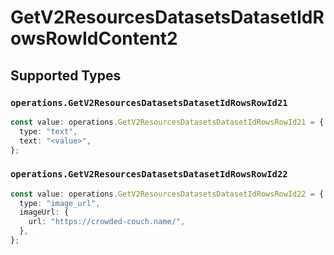 # GetV2ResourcesDatasetsDatasetIdRowsRowIdContent2


## Supported Types

### `operations.GetV2ResourcesDatasetsDatasetIdRowsRowId21`

```typescript
const value: operations.GetV2ResourcesDatasetsDatasetIdRowsRowId21 = {
  type: "text",
  text: "<value>",
};
```

### `operations.GetV2ResourcesDatasetsDatasetIdRowsRowId22`

```typescript
const value: operations.GetV2ResourcesDatasetsDatasetIdRowsRowId22 = {
  type: "image_url",
  imageUrl: {
    url: "https://crowded-couch.name/",
  },
};
```

